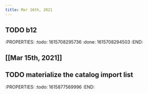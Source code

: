```yaml
---
title: Mar 16th, 2021
---
```


## TODO b12
:PROPERTIES:
:todo: 1615708295736
:done: 1615708294503
:END:
## [[Mar 15th, 2021]]
## TODO materialize the catalog import list
:PROPERTIES:
:todo: 1615877569996
:END:
##
